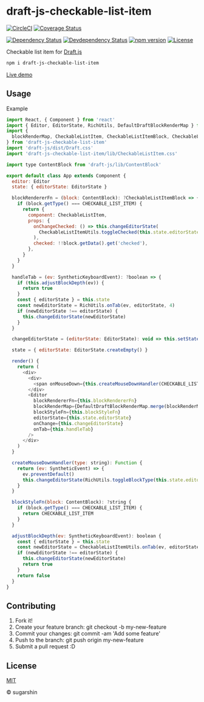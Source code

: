 # draft-js-checkable-list-item

[![CircleCI][circleci-image]][circleci-url]
[![Coverage Status][coveralls-image]][coveralls-url]

[![Dependency Status][david-image]][david-url]
[![Devdependency Status][david-dev-image]][david-dev-url]
[![npm version][npm-image]][npm-url]
[![License][license-image]][license-url]

Checkable list item for [Draft.js](https://github.com/facebook/draft-js)

```sh
npm i draft-js-checkable-list-item
```

[Live demo](https://sugarshin.github.io/draft-js-checkable-list-item/)

## Usage

Example

```js
import React, { Component } from 'react'
import { Editor, EditorState, RichUtils, DefaultDraftBlockRenderMap } from 'draft-js'
import {
  blockRenderMap, CheckableListItem, CheckableListItemBlock, CheckableListItemUtils, CHECKABLE_LIST_ITEM
} from 'draft-js-checkable-list-item'
import 'draft-js/dist/Draft.css'
import 'draft-js-checkable-list-item/lib/CheckableListItem.css'

import type ContentBlock from 'draft-js/lib/ContentBlock'

export default class App extends Component {
  editor: Editor
  state: { editorState: EditorState }

  blockRendererFn = (block: ContentBlock): ?CheckableListItemBlock => {
    if (block.getType() === CHECKABLE_LIST_ITEM) {
      return {
        component: CheckableListItem,
        props: {
          onChangeChecked: () => this.changeEditorState(
            CheckableListItemUtils.toggleChecked(this.state.editorState, block)
          ),
          checked: !!block.getData().get('checked'),
        },
      }
    }
  }

  handleTab = (ev: SyntheticKeyboardEvent): ?boolean => {
    if (this.adjustBlockDepth(ev)) {
      return true
    }
    const { editorState } = this.state
    const newEditorState = RichUtils.onTab(ev, editorState, 4)
    if (newEditorState !== editorState) {
      this.changeEditorState(newEditorState)
    }
  }

  changeEditorState = (editorState: EditorState): void => this.setState({ editorState })

  state = { editorState: EditorState.createEmpty() }

  render() {
    return (
      <div>
        <div>
          <span onMouseDown={this.createMouseDownHandler(CHECKABLE_LIST_ITEM)}>✔</span>
        </div>
        <Editor
          blockRendererFn={this.blockRendererFn}
          blockRenderMap={DefaultDraftBlockRenderMap.merge(blockRenderMap)}
          blockStyleFn={this.blockStyleFn}
          editorState={this.state.editorState}
          onChange={this.changeEditorState}
          onTab={this.handleTab}
        />
      </div>
    )
  }

  createMouseDownHandler(type: string): Function {
    return (ev: SyntheticEvent) => {
      ev.preventDefault()
      this.changeEditorState(RichUtils.toggleBlockType(this.state.editorState, type))
    }
  }

  blockStyleFn(block: ContentBlock): ?string {
    if (block.getType() === CHECKABLE_LIST_ITEM) {
      return CHECKABLE_LIST_ITEM
    }
  }

  adjustBlockDepth(ev: SyntheticKeyboardEvent): boolean {
    const { editorState } = this.state
    const newEditorState = CheckableListItemUtils.onTab(ev, editorState, 4)
    if (newEditorState !== editorState) {
      this.changeEditorState(newEditorState)
      return true
    }
    return false
  }
}
```

## Contributing

1. Fork it!
2. Create your feature branch: git checkout -b my-new-feature
3. Commit your changes: git commit -am 'Add some feature'
4. Push to the branch: git push origin my-new-feature
5. Submit a pull request :D

## License

[MIT][license-url]

© sugarshin

[circleci-image]: https://circleci.com/gh/sugarshin/draft-js-checkable-list-item/tree/master.svg?style=svg&circle-token=b4cb74ab6a5a470fd7a6752d755ecb271db448e5
[circleci-url]: https://circleci.com/gh/sugarshin/draft-js-checkable-list-item/tree/master
[coveralls-image]: https://coveralls.io/repos/github/sugarshin/draft-js-checkable-list-item/badge.svg?branch=master
[coveralls-url]: https://coveralls.io/github/sugarshin/draft-js-checkable-list-item?branch=master
[npm-image]: https://img.shields.io/npm/v/draft-js-checkable-list-item.svg?style=flat-square
[npm-url]: https://www.npmjs.org/package/draft-js-checkable-list-item
[david-image]: https://david-dm.org/sugarshin/draft-js-checkable-list-item.svg?style=flat-square
[david-url]: https://david-dm.org/sugarshin/draft-js-checkable-list-item
[david-dev-image]: https://david-dm.org/sugarshin/draft-js-checkable-list-item/dev-status.svg?style=flat-square
[david-dev-url]: https://david-dm.org/sugarshin/draft-js-checkable-list-item#info=devDependencies
[license-image]: https://img.shields.io/:license-mit-blue.svg?style=flat-square
[license-url]: https://sugarshin.mit-license.org/
